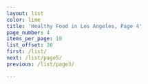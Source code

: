 ```yaml
---
layout: list
color: lime
title: 'Healthy Food in Los Angeles, Page 4'
page_number: 4
items_per_page: 10
list_offset: 30
first: /list/
next: /list/page5/
previous: /list/page3/

---
```

